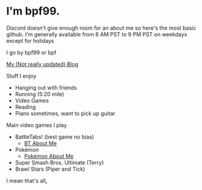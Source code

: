 # I'm bpf99. 

Discord doesn't give enough room for an about me so here's the most basic github.
I'm generally available from 8 AM PST to 9 PM PST on weekdays except for holidays

I go by bpf99 or bpf

[My (Not really updated) Blog](https://bpf99.github.io/Blog)

Stuff I enjoy
- Hanging out with friends
- Running (5:20 mile)
- Video Games
- Reading
- Piano sometimes, want to pick up guitar

Main video games I play
- BattleTabs! (best game no bias)
  - [BT About Me](https://bpf99.github.io/Battletabs)
- Pokémon
  - [Pokémon About Me](https://bpf99.github.io/Pokemon) 
- Super Smash Bros. Ultimate (Terry)
- Brawl Stars (Piper and Tick)

I mean that's all<a href="https://bpf99.github.io/r" style="color: black;">.</a>

